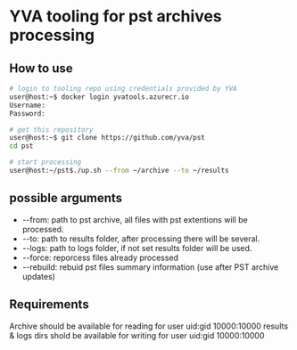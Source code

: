 # YVA tooling for pst archives processing

## How to use
```bash 
# login to tooling repo using credentials provided by YVA
user@host:~$ docker login yvatools.azurecr.io
Username:
Password:

# get this repository
user@host:~$ git clone https://github.com/yva/pst
cd pst

# start processing
user@host:~/pst$./up.sh --from ~/archive --to ~/results

```

## possible arguments

* --from: path to pst archive, all files with pst extentions will be processed.
* --to: path to results folder, after processing there will be several.
* --logs: path to logs folder, if not set results folder will be used.
* --force: reporcess files already processed
* --rebuild: rebuid pst files summary information (use after PST archive updates)

## Requirements

Archive should be available for reading for user uid:gid 10000:10000
results & logs dirs shold be available for writing for user uid:gid 10000:10000

